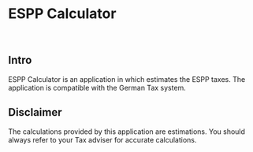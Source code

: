 # ESPP Calculator
<br/>
<h2>Intro</h2>
ESPP Calculator is an application in which estimates the ESPP taxes. The application is compatible with the German Tax system. 

<br/>
<h2>Disclaimer</h2>
The calculations provided by this application are estimations. You should always refer to your Tax adviser for accurate calculations. 
